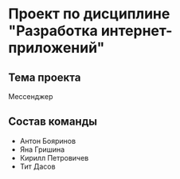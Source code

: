 # Проект по дисциплине "Разработка интернет-приложений"

## Тема проекта
Мессенджер

## Состав команды
* Антон Бояринов
* Яна Гришина
* Кирилл Петровичев
* Тит Дасов



